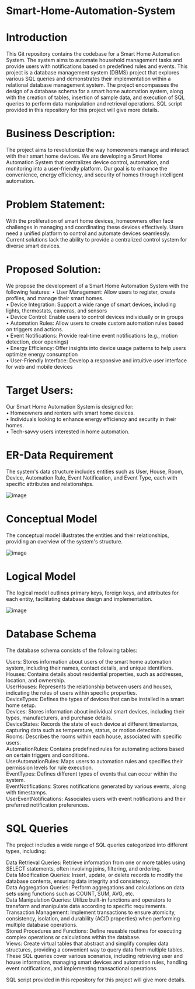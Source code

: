 # Smart-Home-Automation-System

# Introduction

This Git repository contains the codebase for a Smart Home Automation System. The system aims to automate household management tasks and provide users with notifications based on predefined rules and events.
This project is a database management system (DBMS) project that explores various SQL queries and demonstrates their implementation within a relational database management system. The project encompasses the design of a database schema for a smart home automation system, along with the creation of tables, insertion of sample data, and execution of SQL queries to perform data manipulation and retrieval operations.
SQL script provided in this repository for this project will give more details.

# Business Description:
The project aims to revolutionize the way homeowners manage and interact with their smart home devices. We are developing a Smart Home Automation System that centralizes device control, automation, and monitoring into a user-friendly platform. Our goal is to enhance the convenience, energy efficiency, and security of homes through intelligent automation.

# Problem Statement:
With the proliferation of smart home devices, homeowners often face challenges in managing and coordinating these devices effectively. Users need a unified platform to control and automate devices seamlessly. Current solutions lack the ability to provide a centralized control system for diverse smart devices.

# Proposed Solution:
We propose the development of a Smart Home Automation System with the following features:
•	User Management: Allow users to register, create profiles, and manage their smart homes.<br>
•	Device Integration: Support a wide range of smart devices, including lights, thermostats, cameras, and sensors<br>
•	Device Control: Enable users to control devices individually or in groups<br>
•	Automation Rules: Allow users to create custom automation rules based on triggers and actions.<br>
•	Event Notifications: Provide real-time event notifications (e.g., motion detection, door openings)<br>
•	Energy Efficiency: Offer insights into device usage patterns to help users optimize energy consumption<br>
•	User-Friendly Interface: Develop a responsive and intuitive user interface for web and mobile devices<br>

# Target Users:
Our Smart Home Automation System is designed for:<br>
•	Homeowners and renters with smart home devices.<br>
•	Individuals looking to enhance energy efficiency and security in their homes.<br>
•	Tech-savvy users interested in home automation.<br>

# ER-Data Requirement
The system's data structure includes entities such as User, House, Room, Device, Automation Rule, Event Notification, and Event Type, each with specific attributes and relationships.

![image](https://github.com/mkarodka/Smart-Home-Automation-System/assets/108047751/e90a4a7a-964f-4422-a36c-03298f50fe5b)


# Conceptual Model
The conceptual model illustrates the entities and their relationships, providing an overview of the system's structure.

![image](https://github.com/mkarodka/Smart-Home-Automation-System/assets/108047751/297c26d6-d69a-4ff6-9498-57c71a70977c)


# Logical Model
The logical model outlines primary keys, foreign keys, and attributes for each entity, facilitating database design and implementation.

![image](https://github.com/mkarodka/Smart-Home-Automation-System/assets/108047751/9e1904db-3e4a-43bd-a4d0-29303962d09f)


# Database Schema
The database schema consists of the following tables:

Users: Stores information about users of the smart home automation system, including their names, contact details, and unique identifiers.<br>
Houses: Contains details about residential properties, such as addresses, location, and ownership.<br>
UserHouses: Represents the relationship between users and houses, indicating the roles of users within specific properties.<br>
DeviceTypes: Defines the types of devices that can be installed in a smart home setup.<br>
Devices: Stores information about individual smart devices, including their types, manufacturers, and purchase details.<br>
DeviceStates: Records the state of each device at different timestamps, capturing data such as temperature, status, or motion detection.<br>
Rooms: Describes the rooms within each house, associated with specific users.<br>
AutomationRules: Contains predefined rules for automating actions based on certain triggers and conditions.<br>
UserAutomationRules: Maps users to automation rules and specifies their permission levels for rule execution.<br>
EventTypes: Defines different types of events that can occur within the system.<br>
EventNotifications: Stores notifications generated by various events, along with timestamps.<br>
UserEventNotifications: Associates users with event notifications and their preferred notification preferences.<br>

# SQL Queries
The project includes a wide range of SQL queries categorized into different types, including:

Data Retrieval Queries: Retrieve information from one or more tables using SELECT statements, often involving joins, filtering, and ordering.<br>
Data Modification Queries: Insert, update, or delete records to modify the database contents, ensuring data integrity and consistency.<br>
Data Aggregation Queries: Perform aggregations and calculations on data sets using functions such as COUNT, SUM, AVG, etc.<br>
Data Manipulation Queries: Utilize built-in functions and operators to transform and manipulate data according to specific requirements.<br>
Transaction Management: Implement transactions to ensure atomicity, consistency, isolation, and durability (ACID properties) when performing multiple database operations.<br>
Stored Procedures and Functions: Define reusable routines for executing complex operations or calculations within the database.<br>
Views: Create virtual tables that abstract and simplify complex data structures, providing a convenient way to query data from multiple tables.<br>
These SQL queries cover various scenarios, including retrieving user and house information, managing smart devices and automation rules, handling event notifications, and implementing transactional operations.<br>

SQL script provided in this repository for this project will give more details.




